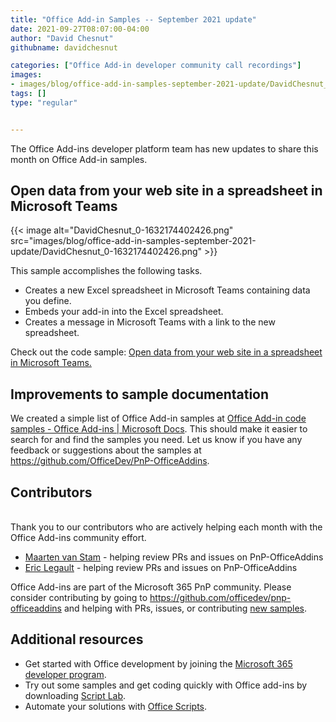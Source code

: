 ```yaml
---
title: "Office Add-in Samples -- September 2021 update"
date: 2021-09-27T08:07:00-04:00
author: "David Chesnut"
githubname: davidchesnut

categories: ["Office Add-in developer community call recordings"]
images:
- images/blog/office-add-in-samples-september-2021-update/DavidChesnut_0-1632174402426.png
tags: []
type: "regular"


---
```


The Office Add-ins developer platform team has new updates to share this
month on Office Add-in samples.

## Open data from your web site in a spreadsheet in Microsoft Teams 

{{< image alt="DavidChesnut_0-1632174402426.png" src="images/blog/office-add-in-samples-september-2021-update/DavidChesnut_0-1632174402426.png" >}}

This sample accomplishes the following tasks.

-   Creates a new Excel spreadsheet in Microsoft Teams containing data
    you define.
-   Embeds your add-in into the Excel spreadsheet.
-   Creates a message in Microsoft Teams with a link to the new
    spreadsheet.

Check out the code sample: [Open data from your web site in a
spreadsheet in Microsoft
Teams.](https://github.com/officedev/pnp-officeaddins/tree/main/Samples/excel-open-in-teams)

## Improvements to sample documentation 

We created a simple list of Office Add-in samples at [Office Add-in code
samples - Office Add-ins \| Microsoft
Docs](https://docs.microsoft.com/office/dev/add-ins/overview/office-add-in-code-samples).
This should make it easier to search for and find the samples you need.
Let us know if you have any feedback or suggestions about the samples at
<https://github.com/OfficeDev/PnP-OfficeAddins>.

## Contributors 

\
Thank you to our contributors who are actively helping each month with
the Office Add-ins community effort.

-   [Maarten van
    Stam](https://mvp.microsoft.com/en-us/PublicProfile/33535) - helping
    review PRs and issues on PnP-OfficeAddins
-   [Eric Legault](https://github.com/elegault) - helping review PRs and
    issues on PnP-OfficeAddins

Office Add-ins are part of the Microsoft 365 PnP community. Please
consider contributing by going
to <https://github.com/officedev/pnp-officeaddins> and helping with PRs,
issues, or contributing [new
samples](https://github.com/OfficeDev/PnP-OfficeAddins/issues?q=is%3Aissue+is%3Aopen+label%3A%22good+first+issue%22).

## Additional resources 

-   Get started with Office development by joining the [Microsoft 365
    developer
    program](https://developer.microsoft.com/office/dev-program).
-   Try out some samples and get coding quickly with Office add-ins by
    downloading [Script
    Lab](https://www.microsoft.com/en-us/garage/profiles/script-lab/).
-   Automate your solutions with [Office
    Scripts](https://docs.microsoft.com/office/dev/scripts/).

 
